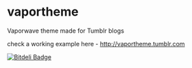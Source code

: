 vaportheme
==========

Vaporwave theme made for Tumblr blogs

check a working example here - 
http://vaportheme.tumblr.com


[![Bitdeli Badge](https://d2weczhvl823v0.cloudfront.net/hhcdt/vaportheme/trend.png)](https://bitdeli.com/free "Bitdeli Badge")

